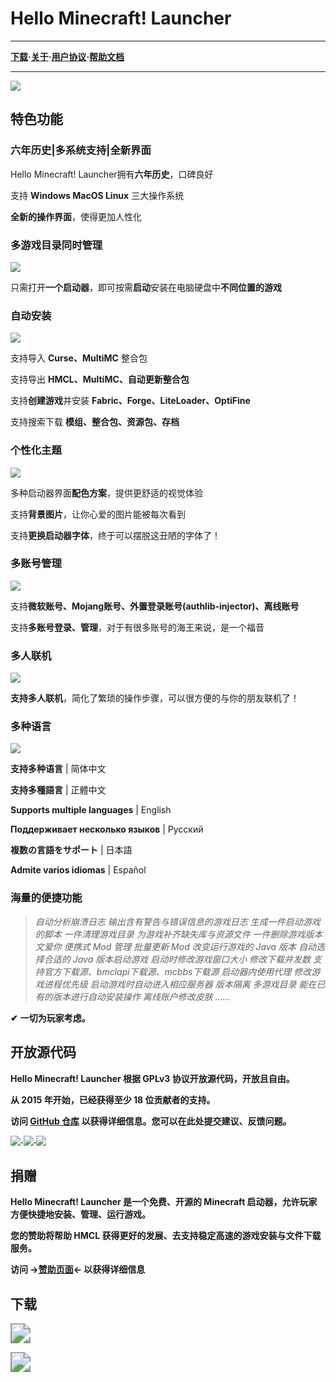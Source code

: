 # **Hello Minecraft! Launcher**

------

**[下载](/download.md)·[关于](https://hmcl.huangyuhui.net/about/)·[用户协议](https://hmcl.huangyuhui.net/eula/)·[帮助文档](https://docs.hmcl.net)**        

------

![](/1/1.png)


## **特色功能**

### **六年历史|多系统支持|全新界面**

Hello Minecraft! Launcher拥有**六年历史**，口碑良好

支持 **Windows MacOS Linux** 三大操作系统

**全新的操作界面**，使得更加人性化


### **多游戏目录同时管理**

![](/1/2.png)

只需打开**一个启动器**，即可按需**启动**安装在电脑硬盘中**不同位置的游戏** 


### **自动安装**

![](/1/3.gif)

支持导入 **Curse、MultiMC** 整合包

支持导出 **HMCL、MultiMC、自动更新整合包**

支持**创建游戏**并安装 **Fabric、Forge、LiteLoader、OptiFine**

支持搜索下载 **模组、整合包、资源包、存档**


### **个性化主题**

![](/1/4.png)

多种启动器界面**配色方案**，提供更舒适的视觉体验 

支持**背景图片**，让你心爱的图片能被每次看到

支持**更换启动器字体**，终于可以摆脱这丑陋的字体了！


### **多账号管理**

![](/1/5.png)

支持**微软账号、Mojang账号、外置登录账号(authlib-injector)、离线账号**

支持**多账号登录、管理**，对于有很多账号的海王来说，是一个福音


### 多人联机

![](/1/6.png)

**支持多人联机**，简化了繁琐的操作步骤，可以很方便的与你的朋友联机了！

### 多种语言

![](/1/7.png)

**支持多种语言** | 简体中文

**支持多種語言** | 正體中文

**Supports multiple languages** | English

**Поддерживает несколько языков** | Русский

**複数の言語をサポート** | 日本語

**Admite varios idiomas** | Español


### 海量的便捷功能

> *自动分析崩溃日志  输出含有警告与错误信息的游戏日志  生成一件启动游戏的脚本  一件清理游戏目录  为游戏补齐缺失库与资源文件  一件删除游戏版本文爱你  便携式 Mod 管理  批量更新 Mod  改变运行游戏的 Java 版本  自动选择合适的 Java 版本启动游戏  启动时修改游戏窗口大小  修改下载并发数  支持官方下载源、bmclapi下载源、mcbbs下载源  启动器内使用代理  修改游戏进程优先级  启动游戏时自动进入相应服务器  版本隔离  多游戏目录  能在已有的版本进行自动安装操作  离线账户修改皮肤  ……*

**✔** **一切为玩家考虑。**



## 开放源代码

**Hello Minecraft! Launcher 根据 GPLv3 协议开放源代码，开放且自由。**

**从 2015 年开始，已经获得至少 18 位贡献者的支持。**

**访问 [GitHub 仓库](https://github.com/huanghongxun/HMCL) 以获得详细信息。您可以在此处提交建议、反馈问题。**    


[![](https://img.shields.io/github/issues/huanghongxun/HMCL?style=for-the-badge)](https://github.com/huanghongxun/HMCL/issues)**·**[![](https://img.shields.io/github/forks/huanghongxun/HMCL?style=for-the-badge)](https://github.com/huanghongxun/HMCL/network)**·**[![](https://img.shields.io/github/stars/huanghongxun/HMCL?style=for-the-badge)](https://github.com/huanghongxun/HMCL/network)


## 捐赠

**Hello Minecraft! Launcher 是一个免费、开源的 Minecraft 启动器，允许玩家方便快捷地安装、管理、运行游戏。**

**您的赞助将帮助 HMCL 获得更好的发展、去支持稳定高速的游戏安装与文件下载服务。**    

**访问 →[赞助页面](https://hmcl.huangyuhui.net/api/redirect/sponsor)← 以获得详细信息**


## 下载

[<img src="https://img.shields.io/maven-central/v/org.glavo.hmcl/hmcl-stable?label=Click to jump [Stable Edition]点击跳转[稳定版]" style="zoom: 200%;" />](https://gitee.com/Glavo/HMCL-Update/blob/main/README.md#%E7%A8%B3%E5%AE%9A%E7%89%88-)


[<img src="https://img.shields.io/maven-central/v/org.glavo.hmcl/hmcl-dev?label=Click to jump [Dev Edition]点击跳转[开发版]" style="zoom:200%;" />](https://gitee.com/Glavo/HMCL-Update/blob/main/README.md#%E6%B5%8B%E8%AF%95%E7%89%88-)








